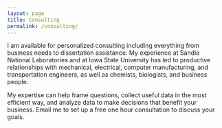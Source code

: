 ```yaml
---
layout: page
title: Consulting
permalink: /consulting/
---
```


I am available for personalized consulting including everything from business needs to dissertation assistance. My experience at Sandia National Laboratories and at Iowa State University has led to productive relationships with mechanical, electrical, computer manufacturing, and transportation engineers, as well as chemists, biologists, and business people. 

My expertise can help frame questions, collect useful data in the most efficient way, and analyze data to make decisions that benefit your business. Email me to set up a free one hour consultation to discuss your goals. 
